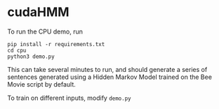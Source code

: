 # cudaHMM

To run the CPU demo, run

```shell
pip install -r requirements.txt
cd cpu
python3 demo.py
```

This can take several minutes to run, and should generate a series of sentences
generated using a Hidden Markov Model trained on the Bee Movie script by
default.

To train on different inputs, modify `demo.py`